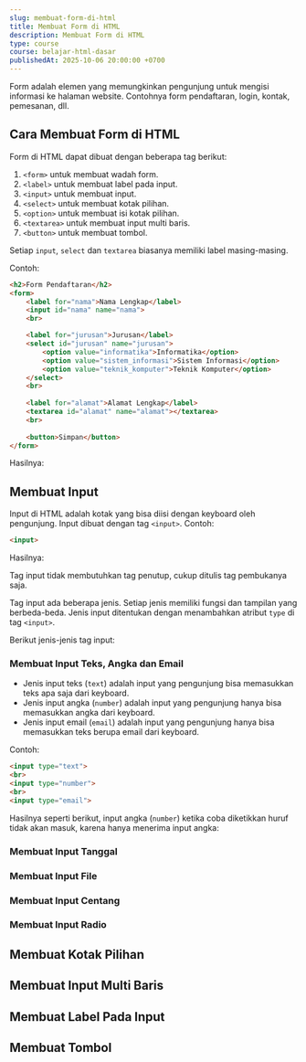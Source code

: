 ```yaml
---
slug: membuat-form-di-html
title: Membuat Form di HTML
description: Membuat Form di HTML
type: course
course: belajar-html-dasar
publishedAt: 2025-10-06 20:00:00 +0700
---
```


Form adalah elemen yang memungkinkan pengunjung untuk mengisi informasi ke halaman website. Contohnya form pendaftaran, login, kontak, pemesanan, dll.

## Cara Membuat Form di HTML

Form di HTML dapat dibuat dengan beberapa tag berikut:

1. `<form>` untuk membuat wadah form.
2. `<label>` untuk membuat label pada input.
3. `<input>` untuk membuat input.
4. `<select>` untuk membuat kotak pilihan.
5. `<option>` untuk membuat isi kotak pilihan.
6. `<textarea>` untuk membuat input multi baris.
7. `<button>` untuk membuat tombol.

Setiap `input`, `select` dan `textarea` biasanya memiliki label masing-masing.

Contoh:

```html
<h2>Form Pendaftaran</h2>
<form>
	<label for="nama">Nama Lengkap</label>
	<input id="nama" name="nama">
	<br>

	<label for="jurusan">Jurusan</label>
	<select id="jurusan" name="jurusan">
		<option value="informatika">Informatika</option>
		<option value="sistem_informasi">Sistem Informasi</option>
		<option value="teknik_komputer">Teknik Komputer</option>
	</select>
	<br>
	
	<label for="alamat">Alamat Lengkap</label>
	<textarea id="alamat" name="alamat"></textarea>
	<br>
	
	<button>Simpan</button>
</form>
```

Hasilnya:

## Membuat Input

Input di HTML adalah kotak yang bisa diisi dengan keyboard oleh pengunjung. Input dibuat dengan tag `<input>`. Contoh:

```html
<input>
```

Hasilnya:

Tag input tidak membutuhkan tag penutup, cukup ditulis tag pembukanya saja.

Tag input ada beberapa jenis. Setiap jenis memiliki fungsi dan tampilan yang berbeda-beda. Jenis input ditentukan dengan menambahkan atribut `type` di tag `<input>`. 

Berikut jenis-jenis tag input:

### Membuat Input Teks, Angka dan Email

- Jenis input teks (`text`) adalah input yang pengunjung bisa memasukkan teks apa saja dari keyboard.
- Jenis input angka (`number`) adalah input yang pengunjung hanya bisa memasukkan angka dari keyboard.
- Jenis input email (`email`) adalah input yang pengunjung hanya bisa memasukkan teks berupa email dari keyboard.

Contoh:

```html
<input type="text">
<br>
<input type="number">
<br>
<input type="email">
```

Hasilnya seperti berikut, input angka (`number`) ketika coba diketikkan huruf tidak akan masuk, karena hanya menerima input angka:

### Membuat Input Tanggal

### Membuat Input File

### Membuat Input Centang

### Membuat Input Radio

## Membuat Kotak Pilihan

## Membuat Input Multi Baris

## Membuat Label Pada Input

## Membuat Tombol
